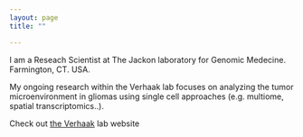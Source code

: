 ```yaml
---
layout: page
title: ""

---
```

I am a Reseach Scientist at The Jackon laboratory for Genomic Medecine. Farmington, CT. USA. 

My ongoing research within the Verhaak lab focuses on analyzing the tumor microenvironment in gliomas using single cell approaches (e.g. multiome, spatial transcriptomics..).

Check out [the Verhaak] lab website

[the Verhaak]: https://verhaaklab.com/
